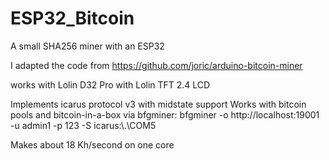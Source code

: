 # ESP32_Bitcoin
A small SHA256 miner with an ESP32

I adapted the code from https://github.com/joric/arduino-bitcoin-miner 

works with Lolin D32 Pro with Lolin TFT 2.4 LCD

Implements icarus protocol v3 with midstate support
Works with bitcoin pools and bitcoin-in-a-box via bfgminer:
bfgminer -o http://localhost:19001 -u admin1 -p 123 -S icarus:\\.\COM5

Makes about 18 Kh/second on one core
